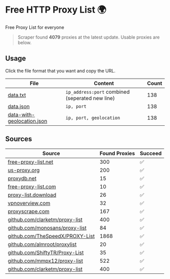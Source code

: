 
# Free HTTP Proxy List 🌍

Free Proxy List for everyone

> Scraper found **4079** proxies at the latest update. Usable proxies are below.

## Usage

Click the file format that you want and copy the URL.


|File|Content|Count|
|----|-------|-----|
|[data.txt](https://raw.githubusercontent.com/yemixzy/proxy-list/main/proxy-list/data.txt)|`ip_address:port` combined (seperated new line)|138|
|[data.json](https://raw.githubusercontent.com/yemixzy/proxy-list/main/proxy-list/data.json)|`ip, port`|138|
|[data-with-geolocation.json](https://raw.githubusercontent.com/yemixzy/proxy-list/main/proxy-list/data-with-geolocation.json)|`ip, port, geolocation`|138|

## Sources

|Source|Found Proxies|Succeed|
|------|-------------|-------|
|[free-proxy-list.net](https://free-proxy-list.net)|300|✅|
|[us-proxy.org](https://www.us-proxy.org)|200|✅|
|[proxydb.net](http://proxydb.net)|15|✅|
|[free-proxy-list.com](https://free-proxy-list.com/?page=&port=&type%5B%5D=http&type%5B%5D=https&up_time=0&search=Search)|10|✅|
|[proxy-list.download](https://www.proxy-list.download/HTTP)|26|✅|
|[vpnoverview.com](https://vpnoverview.com/privacy/anonymous-browsing/free-proxy-servers)|32|✅|
|[proxyscrape.com](https://api.proxyscrape.com/v2/?request=displayproxies&protocol=http&timeout=10000&country=all&ssl=all&anonymity=all)|167|✅|
|[github.com/clarketm/proxy-list](https://raw.githubusercontent.com/clarketm/proxy-list/master/proxy-list-raw.txt)|400|✅|
|[github.com/monosans/proxy-list](https://raw.githubusercontent.com/monosans/proxy-list/main/proxies/http.txt)|84|✅|
|[github.com/TheSpeedX/PROXY-List](https://raw.githubusercontent.com/TheSpeedX/PROXY-List/master/http.txt)|1868|✅|
|[github.com/almroot/proxylist](https://raw.githubusercontent.com/almroot/proxylist/master/list.txt)|20|✅|
|[github.com/ShiftyTR/Proxy-List](https://raw.githubusercontent.com/ShiftyTR/Proxy-List/master/http.txt)|35|✅|
|[github.com/mmpx12/proxy-list](https://raw.githubusercontent.com/mmpx12/proxy-list/master/http.txt)|522|✅|
|[github.com/clarketm/proxy-list](https://raw.githubusercontent.com/clarketm/proxy-list/master/proxy-list-raw.txt)|400|✅|


